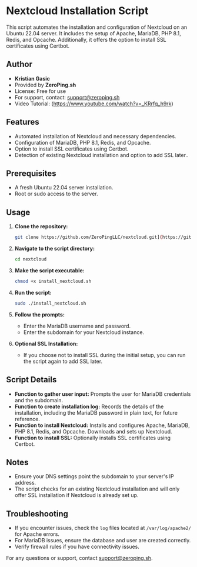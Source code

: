 # Nextcloud Installation Script

This script automates the installation and configuration of Nextcloud on an Ubuntu 22.04 server. It includes the setup of Apache, MariaDB, PHP 8.1, Redis, and Opcache. Additionally, it offers the option to install SSL certificates using Certbot.

## Author

- **Kristian Gasic**
- Provided by **ZeroPing.sh**
- License: Free for use
- For support, contact: [support@zeroping.sh](mailto:support@zeroping.sh)
- Video Tutorial: (https://www.youtube.com/watch?v=_KRrfq_h9rk)


## Features

- Automated installation of Nextcloud and necessary dependencies.
- Configuration of MariaDB, PHP 8.1, Redis, and Opcache.
- Option to install SSL certificates using Certbot.
- Detection of existing Nextcloud installation and option to add SSL later..

## Prerequisites

- A fresh Ubuntu 22.04 server installation.
- Root or sudo access to the server.

## Usage

1. **Clone the repository:**
   ```bash
   git clone https://github.com/ZeroPingLLC/nextcloud.git](https://github.com/PsychoticNLD/nextcloud.git
   ```

2. **Navigate to the script directory:**
   ```bash
   cd nextcloud
   ```

3. **Make the script executable:**
   ```bash
   chmod +x install_nextcloud.sh
   ```

4. **Run the script:**
   ```bash
   sudo ./install_nextcloud.sh
   ```

5. **Follow the prompts:**
   - Enter the MariaDB username and password.
   - Enter the subdomain for your Nextcloud instance.

6. **Optional SSL Installation:**
   - If you choose not to install SSL during the initial setup, you can run the script again to add SSL later.

## Script Details

- **Function to gather user input:** Prompts the user for MariaDB credentials and the subdomain.
- **Function to create installation log:** Records the details of the installation, including the MariaDB password in plain text, for future reference.
- **Function to install Nextcloud:** Installs and configures Apache, MariaDB, PHP 8.1, Redis, and Opcache. Downloads and sets up Nextcloud.
- **Function to install SSL:** Optionally installs SSL certificates using Certbot.

## Notes

- Ensure your DNS settings point the subdomain to your server's IP address.
- The script checks for an existing Nextcloud installation and will only offer SSL installation if Nextcloud is already set up.

## Troubleshooting

- If you encounter issues, check the `log` files located at `/var/log/apache2/` for Apache errors.
- For MariaDB issues, ensure the database and user are created correctly.
- Verify firewall rules if you have connectivity issues.

For any questions or support, contact [support@zeroping.sh](mailto:support@zeroping.sh).
